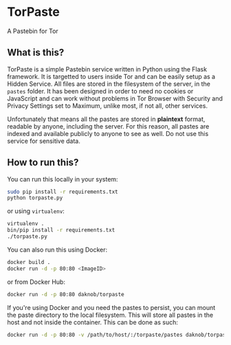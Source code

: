 # TorPaste
A Pastebin for Tor

## What is this?

TorPaste is a simple Pastebin service written in Python using the Flask framework.
It is targetted to users inside Tor and can be easily setup as a Hidden Service.
All files are stored in the filesystem of the server, in the `pastes` folder. It has
been designed in order to need no cookies or JavaScript and can work without problems
in Tor Browser with Security and Privacy Settings set to Maximum, unlike most, if not
all, other services.

Unfortunately that means all the pastes are stored in **plaintext** format, readable
by anyone, including the server. For this reason, all pastes are indexed and available
publicly to anyone to see as well. Do not use this service for sensitive data.

## How to run this?

You can run this locally in your system:

```bash
sudo pip install -r requirements.txt
python torpaste.py
```

or using `virtualenv`:

```bash
virtualenv .
bin/pip install -r requirements.txt
./torpaste.py
```

You can also run this using Docker:

```bash
docker build .
docker run -d -p 80:80 <ImageID>
```

or from Docker Hub:

```bash
docker run -d -p 80:80 daknob/torpaste
```

If you're using Docker and you need the pastes to persist, you can mount the paste
directory to the local filesystem. This will store all pastes in the host and not
inside the container. This can be done as such:

```bash
docker run -d -p 80:80 -v /path/to/host/:/torpaste/pastes daknob/torpaste
```
